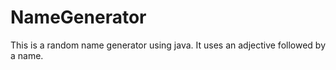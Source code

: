# NameGenerator 
This is a random name generator using java. It uses an adjective followed by a name.
